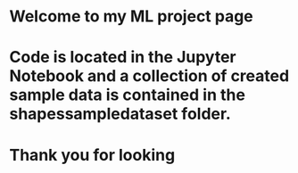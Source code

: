 # Welcome to my ML project page
# Code is located in the Jupyter Notebook and a collection of created sample data is contained in the shapessampledataset folder.
# Thank you for looking
